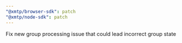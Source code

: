 ```yaml
---
"@xmtp/browser-sdk": patch
"@xmtp/node-sdk": patch
---
```


Fix new group processing issue that could lead incorrect group state
